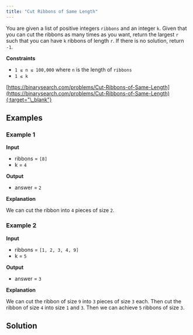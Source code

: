 ```yaml
---
title: "Cut Ribbons of Same Length"
---
```


You are given a list of positive integers `ribbons` and an integer `k`. Given that you can cut the ribbons as many times as you want, return the largest `r` such that you can have `k` ribbons of length `r`. If there is no solution, return `-1`.

**Constraints**

- `1 ≤ n ≤ 100,000` where `n` is the length of `ribbons`
- `1 ≤ k`

[https://binarysearch.com/problems/Cut-Ribbons-of-Same-Length](https://binarysearch.com/problems/Cut-Ribbons-of-Same-Length){:target="\_blank"}

## Examples

### Example 1

**Input**

- ribbons = `[8]`
- k = `4`

**Output**

- answer = `2`

**Explanation**

We can cut the ribbon into `4` pieces of size `2`.

### Example 2

**Input**

- ribbons = `[1, 2, 3, 4, 9]`
- k = `5`

**Output**

- answer = `3`

**Explanation**

We can cut the ribbon of size `9` into `3` pieces of size `3` each. Then cut the ribbon of size `4` into size `1` and `3`. Then we can achieve `5` ribbons of size `3`.

## Solution

<script src="https://gist.github.com/yaeba/16da7be5123724fcf6eccc25581cef5a.js?file=Cut-Ribbons-of-Same-Length.py"></script>
